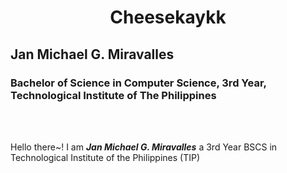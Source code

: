 <center><h1>Cheesekaykk</h1></center>
<h2>Jan Michael G. Miravalles</h2>
<h3>Bachelor of Science in Computer Science, 3rd Year, Technological Institute of The Philippines</h3>

<br>
<br>
<p>Hello there~! I am <em><b>Jan Michael G. Miravalles</b></em> a 3rd Year BSCS in Technological Institute of the Philippines (TIP)</p>
